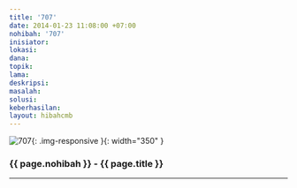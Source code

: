 ```yaml
---
title: '707'
date: 2014-01-23 11:08:00 +07:00
nohibah: '707'
inisiator: 
lokasi: 
dana: 
topik: 
lama: 
deskripsi: 
masalah: 
solusi: 
keberhasilan: 
layout: hibahcmb
---
```


![707](/static/img/hibahcmb/707.png){: .img-responsive }{: width="350" }

### {{ page.nohibah }} - {{ page.title }}

---
